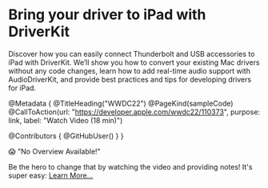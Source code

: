 # Bring your driver to iPad with DriverKit

Discover how you can easily connect Thunderbolt and USB accessories to iPad with DriverKit. We’ll show you how to convert your existing Mac drivers without any code changes, learn how to add real-time audio support with AudioDriverKit, and provide best practices and tips for developing drivers for iPad.

@Metadata {
   @TitleHeading("WWDC22")
   @PageKind(sampleCode)
   @CallToAction(url: "https://developer.apple.com/wwdc22/110373", purpose: link, label: "Watch Video (18 min)")

   @Contributors {
      @GitHubUser(<replace this with your GitHub handle>)
   }
}

😱 "No Overview Available!"

Be the hero to change that by watching the video and providing notes! It's super easy:
 [Learn More…](https://wwdcnotes.github.io/WWDCNotes/documentation/wwdcnotes/contributing)
